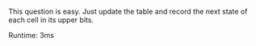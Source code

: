 This question is easy. Just update the table and record the next state of each cell in its upper bits.

Runtime: 3ms
